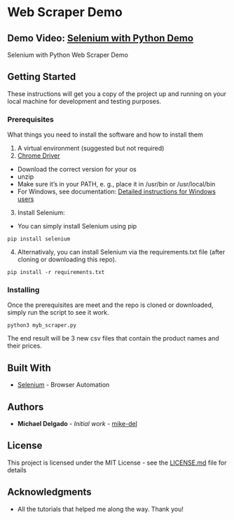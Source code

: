 # Web Scraper Demo
## Demo Video: [Selenium with Python Demo](https://youtu.be/5Hsv9RZg09Q)

Selenium with Python Web Scraper Demo

## Getting Started

These instructions will get you a copy of the project up and running on your local machine for development and testing purposes.

### Prerequisites

What things you need to install the software and how to install them

1. A virtual environment (suggested but not required)
2. [Chrome Driver](https://chromedriver.storage.googleapis.com/index.html?path=2.31/)
- Download the correct version for your os
- unzip
- Make sure it’s in your PATH, e. g., place it in /usr/bin or /usr/local/bin
- For Windows, see documentation: [Detailed instructions for Windows users](https://selenium-python.readthedocs.io/installation.html#detailed-instructions-for-windows-users)
3. Install Selenium:
- You can simply install Selenium using pip

```
pip install selenium
```

4. Alternativaly, you can install Selenium via the requirements.txt file (after cloning or downloading this repo).

```
pip install -r requirements.txt
```

### Installing

Once the prerequisites are meet and the repo is cloned or downloaded, simply run the script to see it work.

```
python3 myb_scraper.py
```

The end result will be 3 new csv files that contain the product names and their prices.

## Built With

* [Selenium](http://www.seleniumhq.org/) - Browser Automation

## Authors

* **Michael Delgado** - *Initial work* - [mike-del](https://github.com/mike-del)

## License

This project is licensed under the MIT License - see the [LICENSE.md](LICENSE.md) file for details

## Acknowledgments

* All the tutorials that helped me along the way. Thank you!
